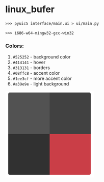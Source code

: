 # linux_bufer

```console
>>> pyuic5 interface/main.ui > ui/main.py
```

```console
>>> i686-w64-mingw32-gcc-win32
```

### Colors:

1. `#525252` - background color
2. `#414141` - hover
3. `#313131` - borders
4. `#08ffc8` - accent color
5. `#1ee3cf` - more accent color
6. `#a39e9e` - light background

![img.png](docs/sources/img.png)
